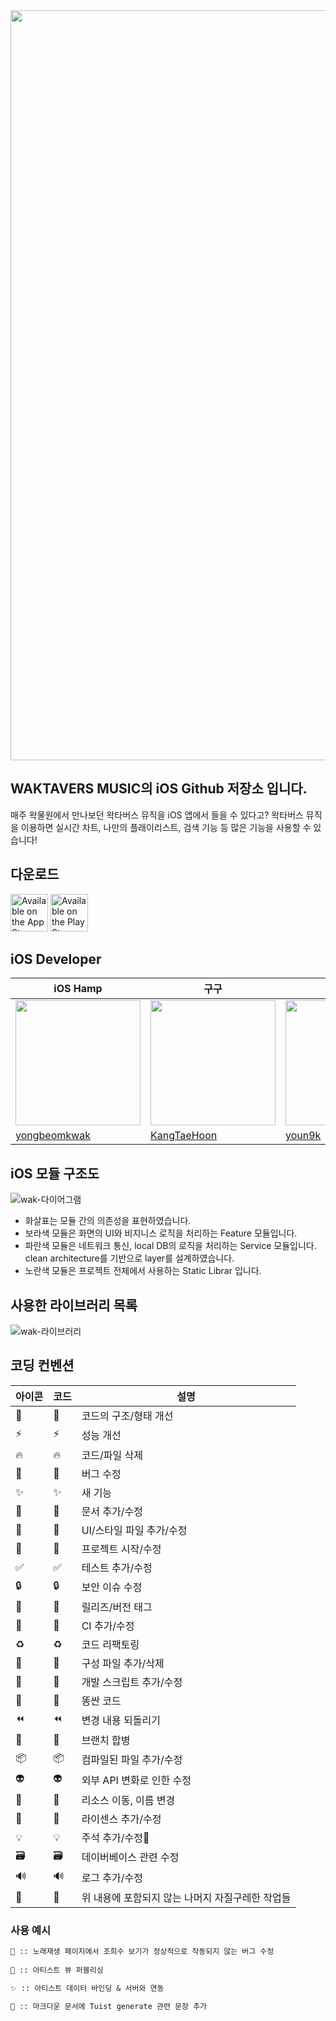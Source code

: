 <div align="center">

<img src="https://github.com/wakmusic/wakmusic-iOS/assets/68860610/ac5ae167-63df-4bc2-8917-297a6f674f19.png" width = "1200">

</div>

## WAKTAVERS MUSIC의 iOS Github 저장소 입니다.

매주 왁물원에서 만나보던 왁타버스 뮤직을 iOS 앱에서 들을 수 있다고?
왁타버스 뮤직을 이용하면 실시간 차트, 나만의 플래이리스트, 검색 기능 등 많은 기능을 사용할 수 있습니다!

## 다운로드

<a href='https://apps.apple.com/kr/app/id1641642735'><img alt='Available on the App Store' src='https://user-images.githubusercontent.com/67373938/227817078-7aab7bea-3af0-4930-b341-1a166a39501d.svg' height='60px'/></a> 
<a href='https://play.google.com/store/apps/details?id=com.waktaverse.music'><img alt='Available on the Play Store' src='https://user-images.githubusercontent.com/67373938/227817080-0c069757-4000-4e3e-919b-b062e667ecc4.svg' height='60px'/></a>

## iOS Developer

| iOS Hamp | 구구 | 케이 | 김대희 | 댕댕 |
| --- | --- | --- | --- | -- |
| <img src="https://avatars.githubusercontent.com/u/48616183?v=4" width="200px"/> | <img src="https://avatars.githubusercontent.com/u/37323252?v=4" width="200px"/> | <img src="https://avatars.githubusercontent.com/u/60254939?v=4" width="200px"/> | <img src= "https://avatars.githubusercontent.com/u/68860610?v=4" width="200px"/> | <img src= "https://avatars.githubusercontent.com/u/31872539?v=4" width="200px"/> | 
| [yongbeomkwak](https://github.com/yongbeomkwak) | [KangTaeHoon](https://github.com/KangTaeHoon) | [youn9k](https://github.com/youn9k) | [kimdaehee0824](https://github.com/kimdaehee0824) | [CoCoE1203](https://github.com/CoCoE1203) |

## iOS 모듈 구조도

![wak-다이어그램](https://github.com/wakmusic/wakmusic-iOS/assets/68860610/6b1f8e39-5d87-49cc-aed0-44934333bd71)

- 화살표는 모듈 간의 의존성을 표현하였습니다.
- 보라색 모듈은 화면의 UI와 비지니스 로직을 처리하는 Feature 모듈입니다. 
- 파란색 모듈은 네트워크 통신, local DB의 로직을 처리하는 Service 모듈입니다. clean architecture를 기반으로 layer를 설계하였습니다.
- 노란색 모듈은 프로젝트 전체에서 사용하는 Static Librar 입니다.

## 사용한 라이브러리 목록
![wak-라이브러리](https://github.com/wakmusic/wakmusic-iOS/assets/68860610/ece62563-e337-4591-84bf-7c8c982d2a54)


## 코딩 컨벤션

| 아이콘 | 코드 | 설명 |
| --- | --- | --- |
| 🎨 | :art: | 코드의 구조/형태 개선 |
| ⚡️ | :zap: | 성능 개선 |
| 🔥 | :fire: | 코드/파일 삭제 |
| 🐛 | :bug: | 버그 수정 |
| ✨ | :sparkles: | 새 기능 |
| 📝 | :memo: | 문서 추가/수정 |
| 💄 | :lipstick: | UI/스타일 파일 추가/수정 |
| 🎉 | :tada: | 프로젝트 시작/수정 |
| ✅ | :white_check_mark: | 테스트 추가/수정 |
| 🔒 | :lock: | 보안 이슈 수정 |
| 🔖 | :bookmark: | 릴리즈/버전 태그 |
| 👷 | :construction_worker: | CI 추가/수정 |
| ♻️ | :recycle: | 코드 리팩토링 |
| 🔧 | :wrench: | 구성 파일 추가/삭제 |
| 🔨 | :hammer: | 개발 스크립트 추가/수정 |
| 💩 | :poop: | 똥싼 코드 |
| ⏪ | :rewind: | 변경 내용 되돌리기 |
| 🔀 | :twisted_rightwards_arrows: | 브랜치 합병 |
| 📦 | :package: | 컴파일된 파일 추가/수정 |
| 👽 | :alien: | 외부 API 변화로 인한 수정 |
| 🚚 | :truck: | 리소스 이동, 이름 변경 |
| 📄 | :page_facing_up: | 라이센스 추가/수정 |
| 💡 | :bulb: | 주석 추가/수정 |
| 🗃 | :card_file_box: | 데이버베이스 관련 수정 |
| 🔊 | :loud_sound: | 로그 추가/수정 |
| 🧱 | :bricks: | 위 내용에 포함되지 않는 나머지 자질구레한 작업들 |

### 사용 예시

```markdown
🐛 :: 노래재생 페이지에서 조희수 보기가 정상적으로 작동되지 않는 버그 수정
 
💄 :: 아티스트 뷰 퍼블리싱 

✨ :: 아티스트 데이터 바인딩 & 서버와 연동

📝 :: 마크다운 문서에 Tuist generate 관련 문장 추가
```

